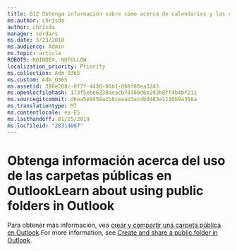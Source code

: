 ```yaml
---
title: 612 Obtenga información sobre cómo acerca de calendarios y las carpetas públicas
ms.author: chrisda
author: chrisda
manager: serdars
ms.date: 3/23/2018
ms.audience: Admin
ms.topic: article
ROBOTS: NOINDEX, NOFOLLOW
localization_priority: Priority
ms.collection: Adm_O365
ms.custom: Adm_O365
ms.assetid: 390e208c-6f7f-4430-86b1-068f66ea3243
ms.openlocfilehash: 173f5ebe6238aeacb78300d6b2d3b8ff4b4bf211
ms.sourcegitcommit: d6ea5e9458a2b8ceaab3ac4bd483e1130b9a398a
ms.translationtype: MT
ms.contentlocale: es-ES
ms.lasthandoff: 01/15/2019
ms.locfileid: "28314087"
---
```

# <a name="learn-about-using-public-folders-in-outlook"></a><span data-ttu-id="43f0c-102">Obtenga información acerca del uso de las carpetas públicas en Outlook</span><span class="sxs-lookup"><span data-stu-id="43f0c-102">Learn about using public folders in Outlook</span></span>

<span data-ttu-id="43f0c-103">Para obtener más información, vea [crear y compartir una carpeta pública en Outlook](https://support.office.com/article/a2835011-d524-4a5c-a207-05c159bb2a97).</span><span class="sxs-lookup"><span data-stu-id="43f0c-103">For more information, see [Create and share a public folder in Outlook](https://support.office.com/article/a2835011-d524-4a5c-a207-05c159bb2a97).</span></span>
  

